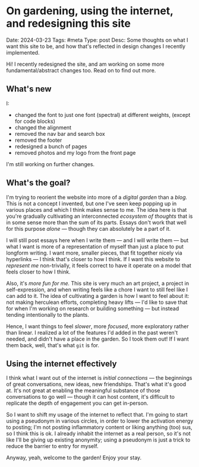 # On gardening, using the internet, and redesigning this site
Date: 2024-03-23
Tags: #meta
Type: post
Desc: Some thoughts on what I want this site to be, and how that's reflected in design changes I recently implemented.

Hi! I recently redesigned the site, and am working on some more fundamental/abstract changes too. Read on to find out more.

## What's new

I: 
- changed the font to just one font (spectral) at different weights, (except for code blocks)
- changed the alignment
- removed the nav bar and search box
- removed the footer
- redesigned a bunch of pages
- removed photos and my logo from the front page

I'm still working on further changes.

## What's the goal? 

I'm trying to reorient the website into more of a *digital garden* than a *blog.* This is not a concept I invented, but one I've seen keep popping up in various places and which I think makes sense to me. The idea here is that you're gradually cultivating an interconnected *ecosystem of thoughts* that is in some sense more than the sum of its parts. Essays don't work that well for this purpose *alone* — though they can absolutely be a part of it.

I will still post essays here when I write them — and I will write them —  but what I want is more of a representation of myself than just a place to put longform writing. I want more, smaller pieces, that fit together nicely via hyperlinks — I think that's closer to how I think. If I want this website to *represent me* non-trivially, it feels correct to have it operate on a model that feels closer to how I think.

Also, it's *more fun for me.* This site is very much an art project, a project in self-expression, and when writing feels like a chore I want to still feel like I can add to it. The idea of cultivating a garden is how I want to feel about it: not making herculean efforts, completing heavy lifts — I'd like to save that for when I'm working on research or building something — but instead tending intentionally to the plants.

Hence, I want things to feel *slower*, more *focused*, more exploratory rather than linear. I realized a lot of the features I'd added in the past weren't needed, and didn't have a place in the garden. So I took them out! If I want them back, well, that's what `git` is for.

## Using the internet effectively

I think what I want out of the internet is *initial connections* — the beginnings of great conversations, new ideas, new friendships. That's what it's good at. It's not great at enabling the meaningful substance of those conversations to go well — though it can host content, it's difficult to replicate the depth of engagement you can get in-person. 

So I want to shift my usage of the internet to reflect that. I'm going to start using a pseudonym in various circles, in order to lower the activation energy to posting; I'm not posting inflammatory content or liking anything (too) sus, so I think this is ok. I already inhabit the internet as a real person, so it's not like I'll be giving up existing anonymity; using a pseudonym is just a trick to reduce the barrier to entry for myself.

Anyway, yeah, welcome to the garden! Enjoy your stay.